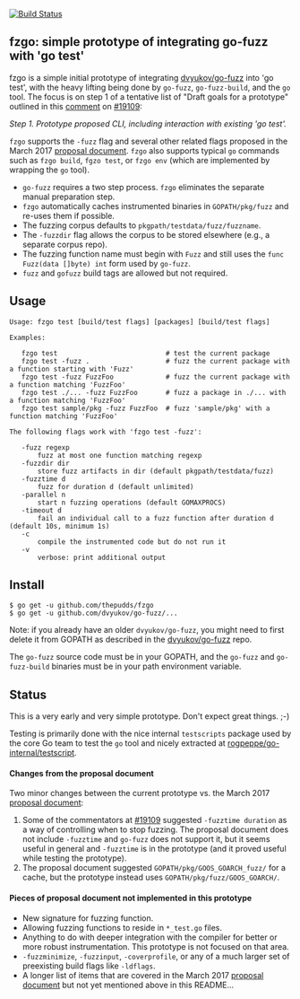 [![Build Status](https://travis-ci.org/thepudds/fzgo.svg?branch=master)](https://travis-ci.org/thepudds/fzgo)

## fzgo: simple prototype of integrating go-fuzz with 'go test'

fzgo is a simple initial prototype of integrating [dvyukov/go-fuzz](https://github.com/dvyukov/go-fuzz)
into 'go test', with the heavy lifting being done by `go-fuzz`, `go-fuzz-build`, and the `go` tool. The focus 
is on step 1 of a tentative list of "Draft goals for a prototype" outlined in this
[comment](https://github.com/golang/go/issues/19109#issuecomment-441442080) on [#19109](https://golang.org/issue/19109):

   _Step 1. Prototype proposed CLI, including interaction with existing 'go test'._
 
`fzgo` supports the `-fuzz` flag and several other related flags proposed in the March 2017 [proposal document](https://github.com/golang/go/issues/19109#issuecomment-285456008). `fzgo` also supports typical `go` commands 
such as `fzgo build`, `fgzo test`, or `fzgo env` (which are implemented by wrapping the `go` tool).

* `go-fuzz` requires a two step process. `fzgo` eliminates the separate manual preparation step.
* `fzgo` automatically caches instrumented binaries in `GOPATH/pkg/fuzz` and re-uses them if possible.
* The fuzzing corpus defaults to `pkgpath/testdata/fuzz/fuzzname`. 
* The `-fuzzdir` flag allows the corpus to be stored elsewhere (e.g., a separate corpus repo).
* The fuzzing function name must begin with `Fuzz` and still uses the `func Fuzz(data []byte) int` form used by `go-fuzz`. 
* `fuzz` and `gofuzz` build tags are allowed but not required.

## Usage
```
Usage: fzgo test [build/test flags] [packages] [build/test flags]

Examples:

   fzgo test                           # test the current package
   fzgo test -fuzz .                   # fuzz the current package with a function starting with 'Fuzz'
   fzgo test -fuzz FuzzFoo             # fuzz the current package with a function matching 'FuzzFoo'
   fzgo test ./... -fuzz FuzzFoo       # fuzz a package in ./... with a function matching 'FuzzFoo'
   fzgo test sample/pkg -fuzz FuzzFoo  # fuzz 'sample/pkg' with a function matching 'FuzzFoo'

The following flags work with 'fzgo test -fuzz':

   -fuzz regexp
       fuzz at most one function matching regexp
   -fuzzdir dir
       store fuzz artifacts in dir (default pkgpath/testdata/fuzz)
   -fuzztime d
       fuzz for duration d (default unlimited)
   -parallel n
       start n fuzzing operations (default GOMAXPROCS)
   -timeout d
       fail an individual call to a fuzz function after duration d (default 10s, minimum 1s)
   -c
       compile the instrumented code but do not run it
   -v
       verbose: print additional output
```  

## Install

```
$ go get -u github.com/thepudds/fzgo
$ go get -u github.com/dvyukov/go-fuzz/...
```

Note: if you already have an older `dvyukov/go-fuzz`, you might need to first delete it from GOPATH as described in
the [dvyukov/go-fuzz](https://github.com/dvyukov/go-fuzz#history-rewrite) repo.

The `go-fuzz` source code must be in your GOPATH, and the `go-fuzz` and `go-fuzz-build` binaries must be 
in your path environment variable.

## Status

This is a very early and very simple prototype. Don't expect great things.  ;-)

Testing is primarily done with the nice internal `testscripts` package used by the core Go team to test the `go` tool
and nicely extracted at [rogpeppe/go-internal/testscript](https://github.com/rogpeppe/go-internal/tree/master/testscript).

#### Changes from the proposal document

Two minor changes between the current prototype vs. the March 2017 [proposal document](https://github.com/golang/go/issues/19109#issuecomment-285456008):

1. Some of the commentators at [#19109](https://golang.org/issue/19109) suggested `-fuzztime duration` as a 
way of controlling when to stop fuzzing. The proposal document does not include `-fuzztime` and `go-fuzz` 
does not support it, but it seems useful in general and `-fuzztime` is in the prototype (and it proved 
useful while testing the prototype).
2. The proposal document suggested `GOPATH/pkg/GOOS_GOARCH_fuzz/` for a cache, but the prototype instead
uses `GOPATH/pkg/fuzz/GOOS_GOARCH/`.

#### Pieces of proposal document not implemented in this prototype

* New signature for fuzzing function.
* Allowing fuzzing functions to reside in `*_test.go` files.
* Anything to do with deeper integration with the compiler for better or more robust instrumentation. This prototype is not focused on that area.
* `-fuzzminimize`, `-fuzzinput`, `-coverprofile`, or any of a much larger set of preexisting build flags like `-ldflags`.
* A longer list of items that are covered in the March 2017 [proposal document](https://github.com/golang/go/issues/19109#issuecomment-285456008) but not yet mentioned above in this README...  
